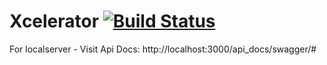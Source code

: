 # Xcelerator [![Build Status](https://travis-ci.org/sankarcule/xcelerator.svg?branch=master)](https://travis-ci.org/sankarcule/xcelerator)

For localserver - Visit Api Docs: http://localhost:3000/api_docs/swagger/#
